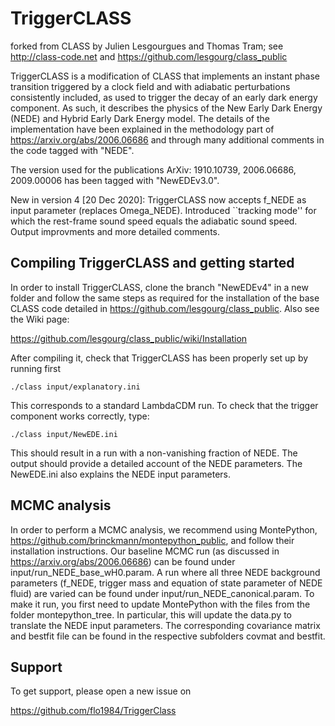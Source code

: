 TriggerCLASS
==============================================
forked from CLASS by Julien Lesgourgues and Thomas Tram; see http://class-code.net and https://github.com/lesgourg/class_public

TriggerCLASS is a modification of CLASS that implements an instant phase transition triggered by a clock field and with adiabatic perturbations consistently included, as used to trigger the decay of an early dark energy component. As such, it describes the physics of the New Early Dark Energy (NEDE) and Hybrid Early Dark Energy model. The details of the implementation have been explained in the methodology part of https://arxiv.org/abs/2006.06686 and through many additional comments in the code tagged with "NEDE".

The version used for the publications ArXiv: 1910.10739, 2006.06686, 2009.00006 has been tagged with "NewEDEv3.0".

New in version 4 [20 Dec 2020]: TriggerCLASS now accepts f_NEDE as input parameter (replaces Omega_NEDE). Introduced ``tracking mode'' for which the rest-frame sound speed equals the adiabatic sound speed. Output improvments and more detailed comments. 

Compiling TriggerCLASS and getting started
-----------------------------------

In order to install TriggerCLASS, clone the branch "NewEDEv4" in a new folder and follow the same steps as required for the installation of the base CLASS code detailed in https://github.com/lesgourg/class_public. Also see the Wiki page:

https://github.com/lesgourg/class_public/wiki/Installation

After compiling it, check that TriggerCLASS has been properly set up by running first
    
    ./class input/explanatory.ini

This corresponds to a standard LambdaCDM run. To check that the trigger component works correctly, type:

    ./class input/NewEDE.ini

This should result in a run with a non-vanishing fraction of NEDE. The output should provide a detailed account of the NEDE parameters.
The NewEDE.ini also explains the NEDE input parameters.

MCMC analysis
------

In order to perform a MCMC analysis, we recommend using MontePython, https://github.com/brinckmann/montepython_public, and follow their installation instructions. Our baseline MCMC run (as discussed in https://arxiv.org/abs/2006.06686) can be found under input/run_NEDE_base_wH0.param. A run where all three NEDE background parameters (f_NEDE, trigger mass and equation of state parameter of NEDE fluid) are varied can be found under input/run_NEDE_canonical.param. To make it run, you first need to update MontePython with the files from the folder montepython_tree. In particular, this will update the data.py to translate the NEDE input parameters. The corresponding covariance matrix and bestfit file can be found in the respective subfolders covmat and bestfit.

Support
-------

To get support, please open a new issue on

https://github.com/flo1984/TriggerClass

